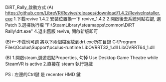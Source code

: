 DiRT_Rally_啟動方式
(A)
	https://github.com/LibreVR/Revive/releases/download/1.4.2/ReviveInstaller.exe
	1.下載revive 1.4.2
		安裝位置換一下 revive_1.4.2
	2.開啟後去系統列點右鍵, 選Patch
	3.選擇執行檔 "F:\SteamLibrary\steamapps\common\DiRT Rally\drt.exe"
	4.退出舊版 revive, 開啟新版即可

(B)<--不做也可跑
	將以下兩個檔案放到drt.exe所在目錄
	C:\Program Files\Oculus\Support\oculus-runtime
		LibOVRRT32_1.dll
		LibOVRRT64_1.dll

(B)
	1.開啟steam,選遊戲點Properties, 勾掉 Use Desktop Game Theatre while SteamVR is active
	2.直接在 steam 執行遊戲


PS : 左邊的Ctrl鍵 是 recenter HMD 鍵